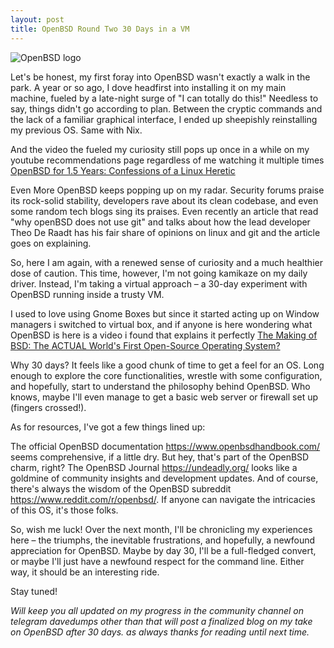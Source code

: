 ```yaml
---
layout: post
title: OpenBSD Round Two 30 Days in a VM
---
```





![OpenBSD logo](https://i.imgur.com/kee4R6d.png)

Let's be honest, my first foray into OpenBSD wasn't exactly a walk in the park.  A year or so ago, I dove headfirst into installing it on my main machine, fueled by a late-night surge of "I can totally do this!"  Needless to say, things didn't go according to plan.  Between the cryptic commands and the lack of a familiar graphical interface, I ended up sheepishly reinstalling my previous OS. Same with Nix.

And the video the fueled my curiosity still pops up once in a while on my youtube recommendations page regardless of me watching it multiple times 
[OpenBSD for 1.5 Years: Confessions of a Linux Heretic](https://www.youtube.com/watch?v=oTShQIXSdqM&t=499s)

Even More OpenBSD keeps popping up on my radar.  Security forums praise its rock-solid stability, developers rave about its clean codebase, and even some random tech blogs sing its praises. Even recently an article that read "why openBSD does not use git" and talks about how the lead developer Theo De Raadt has his fair share of opinions on linux and git and the article goes on explaining.

So, here I am again, with a renewed sense of curiosity and a much healthier dose of caution.  This time, however, I'm not going kamikaze on my daily driver.  Instead, I'm taking a virtual approach – a 30-day experiment with OpenBSD running inside a trusty VM.

I used to love using Gnome Boxes but since it started acting up on Window managers i switched to virtual box, and if anyone is here wondering what OpenBSD is here is a video i found that explains it perfectly [The Making of BSD: The ACTUAL World's First Open-Source Operating System?](https://www.youtube.com/watch?v=tuI2wX3ol2o&t=653s)

Why 30 days?  It feels like a good chunk of time to get a feel for an OS.  Long enough to explore the core functionalities, wrestle with some configuration, and hopefully, start to understand the philosophy behind OpenBSD.  Who knows, maybe I'll even manage to get a basic web server or firewall set up (fingers crossed!).

As for resources, I've got a few things lined up:

The official OpenBSD documentation https://www.openbsdhandbook.com/ seems comprehensive, if a little dry. But hey, that's part of the OpenBSD charm, right?
The OpenBSD Journal https://undeadly.org/ looks like a goldmine of community insights and development updates.
And of course, there's always the wisdom of the OpenBSD subreddit https://www.reddit.com/r/openbsd/. If anyone can navigate the intricacies of this OS, it's those folks.

So, wish me luck!  Over the next month, I'll be chronicling my experiences here – the triumphs, the inevitable frustrations, and hopefully, a newfound appreciation for OpenBSD.  Maybe by day 30, I'll be a full-fledged convert, or maybe I'll just have a newfound respect for the command line.  Either way, it should be an interesting ride.

Stay tuned!

*Will keep you all updated on my progress in the community channel on telegram davedumps other than that will post a finalized blog on my take on OpenBSD after 30 days. as always thanks for reading until next time.*


